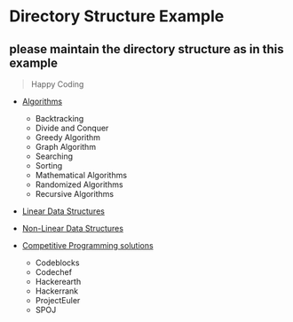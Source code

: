 # Directory Structure Example

## please maintain the directory structure as in this example

>Happy Coding

* [Algorithms]()
     - Backtracking
     - Divide and Conquer
     - Greedy Algorithm
     - Graph Algorithm
     - Searching
     - Sorting
     - Mathematical Algorithms
     - Randomized Algorithms
     - Recursive Algorithms

* [Linear Data Structures]()

* [Non-Linear Data Structures]()

* [Competitive Programming solutions]()
     - Codeblocks
     - Codechef
     - Hackerearth
     - Hackerrank
     - ProjectEuler  
     - SPOJ
